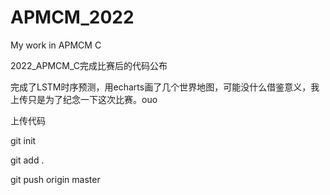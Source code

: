# APMCM_2022
My work in APMCM C

2022_APMCM_C完成比赛后的代码公布

完成了LSTM时序预测，用echarts画了几个世界地图，可能没什么借鉴意义，我上传只是为了纪念一下这次比赛。ouo



上传代码

git init

git add .

git push origin master
